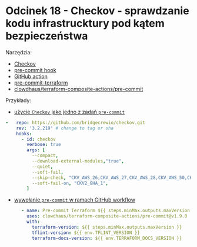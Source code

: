 # Odcinek 18 - Checkov - sprawdzanie kodu infrastrucktury pod kątem bezpieczeństwa

Narzędzia:
- [Checkov](https://www.checkov.io/)
- [pre-commit hook](https://www.checkov.io/4.Integrations/pre-commit.html)
- [GitHub action](https://github.com/bridgecrewio/checkov-action)
- [pre-commit-terraform](https://github.com/antonbabenko/pre-commit-terraform)
- [clowdhaus/terraform-composite-actions/pre-commit](https://github.com/clowdhaus/terraform-composite-actions)

Przykłady:
- [użycie `Checkov` jako jedno z zadań `pre-commit`](https://github.com/sebastianczech/terraform-aws-free-serverless-modules/blob/main/.pre-commit-config.yaml)

```yaml
-   repo: https://github.com/bridgecrewio/checkov.git
    rev: '3.2.219' # change to tag or sha
    hooks:
      - id: checkov
        verbose: true
        args: [
          --compact,
          --download-external-modules,"true",
          --quiet,
          --soft-fail,
          --skip-check, "CKV_AWS_26,CKV_AWS_27,CKV_AWS_28,CKV_AWS_50,CKV_AWS_116,CKV_AWS_119,CKV_AWS_117,CKV_AWS_158,CKV_AWS_173,CKV_AWS_272,CKV_AWS_338,CKV2_AWS_16",
          --soft-fail-on, "CKV2_GHA_1",
        ]
```

- [wywołanie `pre-commit` w ramach GitHub workflow](https://github.com/sebastianczech/terraform-aws-free-serverless-modules/blob/c99047c14dd88695c99b277c635ec8419145f1b3/.github/workflows/pre-commit.yml#L98)

```yaml
      - name: Pre-commit Terraform ${{ steps.minMax.outputs.maxVersion }}
        uses: clowdhaus/terraform-composite-actions/pre-commit@v1.9.0
        with:
          terraform-version: ${{ steps.minMax.outputs.maxVersion }}
          tflint-version: ${{ env.TFLINT_VERSION }}
          terraform-docs-version: ${{ env.TERRAFORM_DOCS_VERSION }}
```